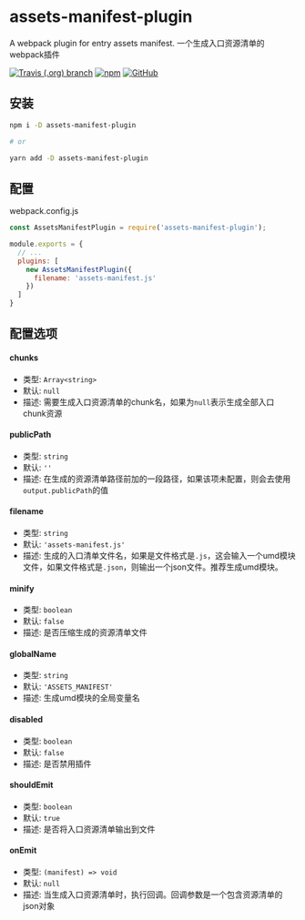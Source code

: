 # assets-manifest-plugin
A webpack plugin for entry assets manifest.
一个生成入口资源清单的webpack插件

[![Travis (.org) branch](https://img.shields.io/travis/peakchen90/assets-manifest-plugin/master.svg)](https://travis-ci.org/peakchen90/assets-manifest-plugin)
[![npm](https://img.shields.io/npm/v/assets-manifest-plugin.svg)](https://www.npmjs.com/package/assets-manifest-plugin)
[![GitHub](https://img.shields.io/github/license/mashape/apistatus.svg)](https://github.com/peakchen90/assets-manifest-plugin/blob/master/LICENSE)

## 安装

```bash
npm i -D assets-manifest-plugin

# or

yarn add -D assets-manifest-plugin
```

## 配置

webpack.config.js
```js
const AssetsManifestPlugin = require('assets-manifest-plugin');

module.exports = {
  // ...
  plugins: [
    new AssetsManifestPlugin({
      filename: 'assets-manifest.js'
    })
  ]
}
```

## 配置选项

#### chunks
- 类型: `Array<string>`
- 默认: `null`
- 描述: 需要生成入口资源清单的chunk名，如果为`null`表示生成全部入口chunk资源

#### publicPath
- 类型: `string`
- 默认: `''`
- 描述: 在生成的资源清单路径前加的一段路径，如果该项未配置，则会去使用`output.publicPath`的值

#### filename
- 类型: `string`
- 默认: `'assets-manifest.js'`
- 描述: 生成的入口清单文件名，如果是文件格式是`.js`，这会输入一个umd模块文件，如果文件格式是`.json`，则输出一个json文件。推荐生成umd模块。

#### minify
- 类型: `boolean`
- 默认: `false`
- 描述: 是否压缩生成的资源清单文件

#### globalName
- 类型: `string`
- 默认: `'ASSETS_MANIFEST'`
- 描述: 生成umd模块的全局变量名

#### disabled
- 类型: `boolean`
- 默认: `false`
- 描述: 是否禁用插件

#### shouldEmit
- 类型: `boolean`
- 默认: `true`
- 描述: 是否将入口资源清单输出到文件

#### onEmit
- 类型: `(manifest) => void`
- 默认: `null`
- 描述: 当生成入口资源清单时，执行回调。回调参数是一个包含资源清单的json对象
